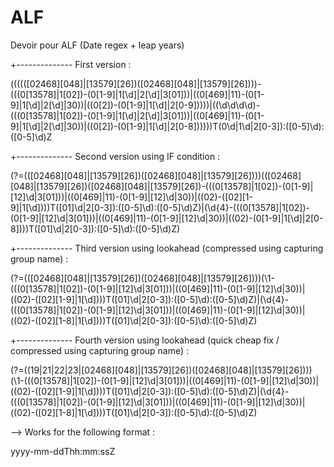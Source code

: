 ALF
===

Devoir pour ALF (Date regex + leap years)

+--------------
First version :

((((([02468][048]|[13579][26])([02468][048]|[13579][26])))-(((0[13578]|1[02])-(0[1-9]|1[\d]|2[\d]|3[01]))|((0[469]|11)-(0[1-9]|1[\d]|2[\d]|30))|((0[2])-(0[1-9]|1[\d]|2[0-9]))))|((\d\d\d\d)-(((0[13578]|1[02])-(0[1-9]|1[\d]|2[\d]|3[01]))|((0[469]|11)-(0[1-9]|1[\d]|2[\d]|30))|((0[2])-(0[1-9]|1[\d]|2[0-8])))))T(0\d|1\d|2[0-3]):([0-5]\d):([0-5]\d)Z



+--------------
Second version using IF condition : 

(?=(([02468][048]|[13579][26])([02468][048]|[13579][26])))(([02468][048]|[13579][26])([02468][048]|[13579][26])-(((0[13578]|1[02])-(0[1-9]|[12]\d|3[01]))|((0[469]|11)-(0[1-9]|[12]\d|30))|((02)-([02][1-9]|1[\d])))T([01]\d|2[0-3]):([0-5]\d):([0-5]\d)Z)|(\d{4}-(((0[13578]|1[02])-(0[1-9]|[12]\d|3[01]))|((0[469]|11)-(0[1-9]|[12]\d|30))|((02)-(0[1-9]|1[\d]|2[0-8])))T([01]\d|2[0-3]):([0-5]\d):([0-5]\d)Z)



+--------------
Third version using lookahead (compressed using capturing group name) :

(?=(([02468][048]|[13579][26])([02468][048]|[13579][26])))(\1-(((0[13578]|1[02])-(0[1-9]|[12]\d|3[01]))|((0[469]|11)-(0[1-9]|[12]\d|30))|((02)-([02][1-9]|1[\d])))T([01]\d|2[0-3]):([0-5]\d):([0-5]\d)Z)|(\d{4}-(((0[13578]|1[02])-(0[1-9]|[12]\d|3[01]))|((0[469]|11)-(0[1-9]|[12]\d|30))|((02)-([02][1-8]|1[\d])))T([01]\d|2[0-3]):([0-5]\d):([0-5]\d)Z)



+--------------
Fourth version using lookahead (quick cheap fix  /  compressed using capturing group name) :

(?=((19|21|22|23|[02468][048]|[13579][26])([02468][048]|[13579][26])))(\1-(((0[13578]|1[02])-(0[1-9]|[12]\d|3[01]))|((0[469]|11)-(0[1-9]|[12]\d|30))|((02)-([02][1-9]|1[\d])))T([01]\d|2[0-3]):([0-5]\d):([0-5]\d)Z)|(\d{4}-(((0[13578]|1[02])-(0[1-9]|[12]\d|3[01]))|((0[469]|11)-(0[1-9]|[12]\d|30))|((02)-([02][1-8]|1[\d])))T([01]\d|2[0-3]):([0-5]\d):([0-5]\d)Z)



--> Works for the following format : 

yyyy-mm-ddThh:mm:ssZ
